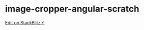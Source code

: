 # image-cropper-angular-scratch

[Edit on StackBlitz ⚡️](https://stackblitz.com/edit/image-cropper-jysyqy)